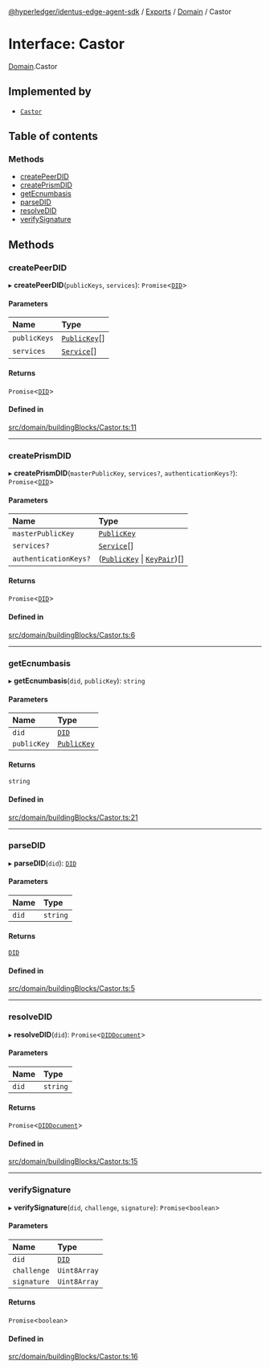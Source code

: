 [@hyperledger/identus-edge-agent-sdk](../README.md) / [Exports](../modules.md) / [Domain](../modules/Domain.md) / Castor

# Interface: Castor

[Domain](../modules/Domain.md).Castor

## Implemented by

- [`Castor`](../classes/Castor.md)

## Table of contents

### Methods

- [createPeerDID](Domain.Castor.md#createpeerdid)
- [createPrismDID](Domain.Castor.md#createprismdid)
- [getEcnumbasis](Domain.Castor.md#getecnumbasis)
- [parseDID](Domain.Castor.md#parsedid)
- [resolveDID](Domain.Castor.md#resolvedid)
- [verifySignature](Domain.Castor.md#verifysignature)

## Methods

### createPeerDID

▸ **createPeerDID**(`publicKeys`, `services`): `Promise`\<[`DID`](../classes/Domain.DID.md)\>

#### Parameters

| Name | Type |
| :------ | :------ |
| `publicKeys` | [`PublicKey`](../classes/Domain.PublicKey.md)[] |
| `services` | [`Service`](../classes/Domain.Service.md)[] |

#### Returns

`Promise`\<[`DID`](../classes/Domain.DID.md)\>

#### Defined in

[src/domain/buildingBlocks/Castor.ts:11](https://github.com/hyperledger/identus-edge-agent-sdk-ts/blob/b1a74ed6fd4a9050ce3bb69d50435414a88a059a/src/domain/buildingBlocks/Castor.ts#L11)

___

### createPrismDID

▸ **createPrismDID**(`masterPublicKey`, `services?`, `authenticationKeys?`): `Promise`\<[`DID`](../classes/Domain.DID.md)\>

#### Parameters

| Name | Type |
| :------ | :------ |
| `masterPublicKey` | [`PublicKey`](../classes/Domain.PublicKey.md) |
| `services?` | [`Service`](../classes/Domain.Service.md)[] |
| `authenticationKeys?` | ([`PublicKey`](../classes/Domain.PublicKey.md) \| [`KeyPair`](../classes/Domain.KeyPair.md))[] |

#### Returns

`Promise`\<[`DID`](../classes/Domain.DID.md)\>

#### Defined in

[src/domain/buildingBlocks/Castor.ts:6](https://github.com/hyperledger/identus-edge-agent-sdk-ts/blob/b1a74ed6fd4a9050ce3bb69d50435414a88a059a/src/domain/buildingBlocks/Castor.ts#L6)

___

### getEcnumbasis

▸ **getEcnumbasis**(`did`, `publicKey`): `string`

#### Parameters

| Name | Type |
| :------ | :------ |
| `did` | [`DID`](../classes/Domain.DID.md) |
| `publicKey` | [`PublicKey`](../classes/Domain.PublicKey.md) |

#### Returns

`string`

#### Defined in

[src/domain/buildingBlocks/Castor.ts:21](https://github.com/hyperledger/identus-edge-agent-sdk-ts/blob/b1a74ed6fd4a9050ce3bb69d50435414a88a059a/src/domain/buildingBlocks/Castor.ts#L21)

___

### parseDID

▸ **parseDID**(`did`): [`DID`](../classes/Domain.DID.md)

#### Parameters

| Name | Type |
| :------ | :------ |
| `did` | `string` |

#### Returns

[`DID`](../classes/Domain.DID.md)

#### Defined in

[src/domain/buildingBlocks/Castor.ts:5](https://github.com/hyperledger/identus-edge-agent-sdk-ts/blob/b1a74ed6fd4a9050ce3bb69d50435414a88a059a/src/domain/buildingBlocks/Castor.ts#L5)

___

### resolveDID

▸ **resolveDID**(`did`): `Promise`\<[`DIDDocument`](../classes/Domain.DIDDocument.md)\>

#### Parameters

| Name | Type |
| :------ | :------ |
| `did` | `string` |

#### Returns

`Promise`\<[`DIDDocument`](../classes/Domain.DIDDocument.md)\>

#### Defined in

[src/domain/buildingBlocks/Castor.ts:15](https://github.com/hyperledger/identus-edge-agent-sdk-ts/blob/b1a74ed6fd4a9050ce3bb69d50435414a88a059a/src/domain/buildingBlocks/Castor.ts#L15)

___

### verifySignature

▸ **verifySignature**(`did`, `challenge`, `signature`): `Promise`\<`boolean`\>

#### Parameters

| Name | Type |
| :------ | :------ |
| `did` | [`DID`](../classes/Domain.DID.md) |
| `challenge` | `Uint8Array` |
| `signature` | `Uint8Array` |

#### Returns

`Promise`\<`boolean`\>

#### Defined in

[src/domain/buildingBlocks/Castor.ts:16](https://github.com/hyperledger/identus-edge-agent-sdk-ts/blob/b1a74ed6fd4a9050ce3bb69d50435414a88a059a/src/domain/buildingBlocks/Castor.ts#L16)
